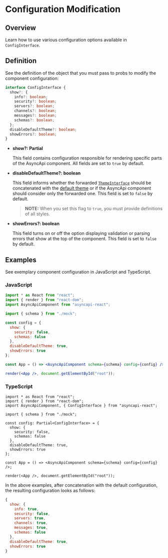 # Configuration Modification

## Overview

Learn how to use various configuration options available in `ConfigInterface`.

## Definition

See the definition of the object that you must pass to probs to modify the component configuration:

```ts
interface ConfigInterface {
  show?: {
    info?: boolean;
    security?: boolean;
    servers?: boolean;
    channels?: boolean;
    messages?: boolean;
    schemas?: boolean;
  };
  disableDefaultTheme?: boolean;
  showErrors?: boolean;
}
```

- **show?: Partial<ShowConfig>**

  This field contains configuration responsible for rendering specific parts of the AsyncApi component.
  All fields are set to `true` by default.

- **disableDefaultTheme?: boolean**

  This field informs whether the forwarded [`ThemeInterface`](../../library/src/theme/theme.ts#L5) should be concatenated with the [default theme](../../library/src/theme/default.ts) or if the AsyncApi component should consider only the forwarded one.
  This field is set to `false` by default.

  > **NOTE:** When you set this flag to `true`, you must provide definitions of all styles.

- **showErrors?: boolean**

  This field turns on or off the option displaying validation or parsing errors that show at the top of the component.
  This field is set to `false` by default.

## Examples

See exemplary component configuration in JavaScript and TypeScript.

### JavaScript

```jsx
import * as React from "react";
import { render } from "react-dom";
import AsyncApiComponent from "asyncapi-react";

import { schema } from "./mock";

const config = {
  show: {
    security: false,
    schemas: false
  },
  disableDefaultTheme: true,
  showErrors: true
};

const App = () => <AsyncApiComponent schema={schema} config={config} />;

render(<App />, document.getElementById("root"));
```

### TypeScript

```tsx
import * as React from "react";
import { render } from "react-dom";
import AsyncApiComponent, { ConfigInterface } from "asyncapi-react";

import { schema } from "./mock";

const config: Partial<ConfigInterface> = {
  show: {
    security: false,
    schemas: false
  },
  disableDefaultTheme: true,
  showErrors: true
};

const App = () => <AsyncApiComponent schema={schema} config={config} />;

render(<App />, document.getElementById("root"));
```

In the above examples, after concatenation with the default configuration, the resulting configuration looks as follows:

```js
{
  show: {
    info: true,
    security: false,
    servers: true,
    channels: true,
    messages: true,
    schemas: false
  },
  disableDefaultTheme: true,
  showErrors: true
}
```
